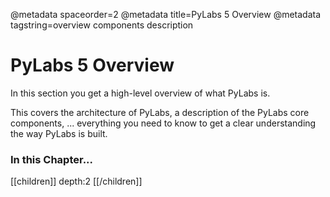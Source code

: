 @metadata spaceorder=2
@metadata title=PyLabs 5 Overview
@metadata tagstring=overview components description


# PyLabs 5 Overview

In this section you get a high-level overview of what PyLabs is.

This covers the architecture of PyLabs, a description of the PyLabs core components, ... everything you need to know to get a clear understanding the way PyLabs is built.

### In this Chapter...

[[children]]
depth:2
[[/children]]
